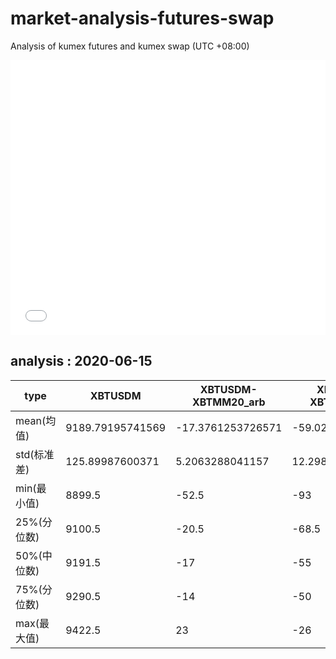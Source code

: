 # market-analysis-futures-swap
Analysis of kumex futures and kumex swap (UTC +08:00)

<iframe width="100%" height="440" src="./data.html" frameborder="no" border="0" scrolling="no"></iframe>

## analysis : 2020-06-15

type|XBTUSDM|XBTUSDM-XBTMM20_arb|XBTUSDM-XBTMU20_arb|
---|---|---|---
mean(均值) | 9189.79195741569 | -17.3761253726571 | -59.0287615793852
std(标准差) | 125.89987600371 | 5.2063288041157 | 12.2986436770538
min(最小值) | 8899.5 | -52.5 | -93
25%(分位数) | 9100.5 | -20.5 | -68.5
50%(中位数) | 9191.5 | -17 | -55
75%(分位数) | 9290.5 | -14 | -50
max(最大值) | 9422.5 | 23 | -26
